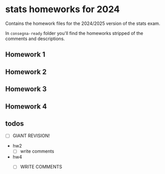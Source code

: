 # stats homeworks for 2024
Contains the homework files for the 2024/2025 version of the stats exam.

In `consegna-ready` folder you'll find the homeworks stripped of the comments and descriptions.

## Homework 1
## Homework 2
## Homework 3
## Homework 4


## todos

- [ ] GIANT REVISION!

- hw2
    - [ ] write comments

- hw4
    - [ ] WRITE COMMENTS



